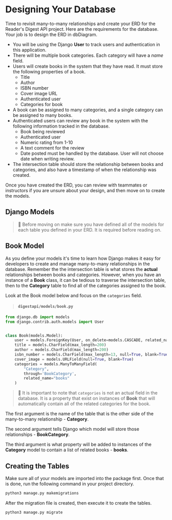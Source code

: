 # Designing Your Database

Time to revisit many-to-many relationships and create your ERD for the Reader's Digest API project. Here are the requirements for the database. Your job is to design the ERD in dbDiagram.

* You will be using the Django **User** to track users and authentication in this application.
* There will be multiple book categories. Each category will have a _name_ field.
* Users will create books in the system that they have read. It must store the following properties of a book.
  * Title
  * Author
  * ISBN number
  * Cover image URL
  * Authenticated user
  * Categories for book
* A book can be assigned to many categories, and a single category can be assigned to many books.
* Authenticated users can review any book in the system with the following information tracked in the database.
  * Book being reviewed
  * Authenticated user
  * Numeric rating from 1-10
  * A text comment for the review
  * Date posted must be handled by the database. User will not choose date when writing review.
* The intersection table should store the relationship between books and categories, and also have a timestamp of when the relationship was created.

Once you have created the ERD, you can review with teammates or instructors if you are unsure about your design, and then move on to create the models.

## Django Models

> 🧨 Before moving on make sure you have defined all of the models for each table you defined in your ERD. It is required before reading on.

## Book Model

As you define your models it's time to learn how Django makes it easy for developers to create and manage many-to-many relationships in the database. Remember the the intersection table is what stores the **actual** relationships between books and categories. However, when you have an instance of a **Book** class, it can be tedious to traverse the intersection table, then to the **Category** table to find all of the categories assigned to the book.

Look at the Book model below and focus on the `categories` field.

> #### `digestapi/models/book.py`

```py
from django.db import models
from django.contrib.auth.models import User


class Book(models.Model):
    user = models.ForeignKey(User, on_delete=models.CASCADE, related_name="books_created")
    title = models.CharField(max_length=200)
    author = models.CharField(max_length=200)
    isbn_number = models.CharField(max_length=13, null=True, blank=True)
    cover_image = models.URLField(null=True, blank=True)
    categories = models.ManyToManyField(
        "Category",
        through='BookCategory',
        related_name="books"
    )
```

> 🧨 It is important to note that `categories` is not an actual field in the database. It is a property that exist on instances of **Book** that will automatically contain all of the related categories for the book.

The first argument is the name of the table that is the other side of the many-to-many relationship - **Category**.

The second argument tells Django which model will store those relationships - **BookCategory**.

The third argument is what property will be added to instances of the **Category** model to contain a list of related books - **books**.

## Creating the Tables

Make sure all of your models are imported into the package first. Once that is done, run the following command in your project directory.

```sh
python3 manage.py makemigrations
```

After the migration file is created, then execute it to create the tables.

```sh
python3 manage.py migrate
```
